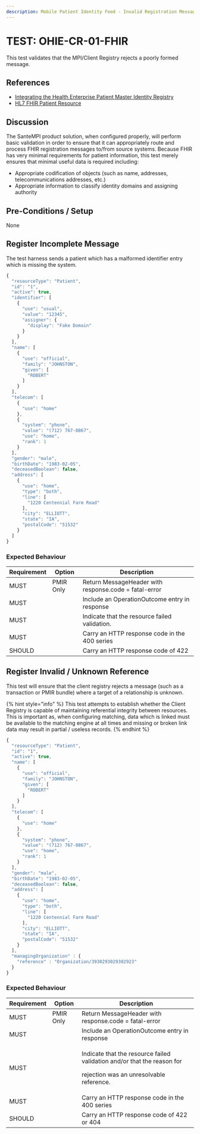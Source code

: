 ```yaml
---
description: Mobile Patient Identity Feed - Invalid Registration Message
---
```


# TEST: OHIE-CR-01-FHIR

This test validates that the MPI/Client Registry rejects a poorly formed message.

## References

* [Integrating the Health Enterprise Patient Master Identity Registry](https://www.ihe.net/uploadedFiles/Documents/ITI/IHE\_ITI\_Suppl\_PMIR.pdf)
* [HL7 FHIR Patient Resource](http://hl7.org/fhir/patient.html)

## Discussion

The SanteMPI product solution, when configured properly, will perform basic validation in order to ensure that it can appropriately route and process FHIR registration messages to/from source systems. Because FHIR has very minimal requirements for patient information, this test merely ensures that minimal useful data is required including:

* Appropriate codification of objects (such as name, addresses, telecommunications addresses, etc.)
* Appropriate information to classify identity domains and assigning authority

## Pre-Conditions / Setup

None

## Register Incomplete Message

The test harness sends a patient which has a malformed identifier entry which is missing the system.

```javascript
{
  "resourceType": "Patient",
  "id": "1",
  "active": true,
  "identifier": [
    {
      "use": "usual",
      "value": "12345",
      "assigner": {
        "display": "Fake Domain"
      }
    }
  ],
  "name": [
    {
      "use": "official",
      "family": "JOHNSTON",
      "given": [
        "ROBERT"
      ]
    }
  ],
  "telecom": [
    {
      "use": "home"
    },
    {
      "system": "phone",
      "value": "(712) 767-0867",
      "use": "home",
      "rank": 1
    }
  ],
  "gender": "male",
  "birthDate": "1983-02-05",
  "deceasedBoolean": false,
  "address": [
    {
      "use": "home",
      "type": "both",
      "line": [
        "1220 Centennial Farm Road"
      ],
      "city": "ELLIOTT",
      "state": "IA",
      "postalCode": "51532"
    }
  ]
}
```

### Expected Behaviour

| Requirement | Option    | Description                                           |
| ----------- | --------- | ----------------------------------------------------- |
| MUST        | PMIR Only | Return MessageHeader with response.code = fatal-error |
| MUST        |           | Include an OperationOutcome entry in response         |
| MUST        |           | Indicate that the resource failed validation.         |
| MUST        |           | Carry an HTTP response code in the 400 series         |
| SHOULD      |           | Carry an HTTP response code of 422                    |

## Register Invalid / Unknown Reference

This test will ensure that the client registry rejects a message (such as a transaction or PMIR bundle) where a target of a relationship is unknown.&#x20;

{% hint style="info" %}
This test attempts to establish whether the Client Registry is capable of maintaining referential integrity between resources. This is important as, when configuring matching, data which is linked must be available to the matching engine at all times and missing or broken link data may result in partial / useless records.
{% endhint %}

```javascript
{
  "resourceType": "Patient",
  "id": "1",
  "active": true,
  "name": [
    {
      "use": "official",
      "family": "JOHNSTON",
      "given": [
        "ROBERT"
      ]
    }
  ],
  "telecom": [
    {
      "use": "home"
    },
    {
      "system": "phone",
      "value": "(712) 767-0867",
      "use": "home",
      "rank": 1
    }
  ],
  "gender": "male",
  "birthDate": "1983-02-05",
  "deceasedBoolean": false,
  "address": [
    {
      "use": "home",
      "type": "both",
      "line": [
        "1220 Centennial Farm Road"
      ],
      "city": "ELLIOTT",
      "state": "IA",
      "postalCode": "51532"
    }
  ],
  "managingOrganization" : {
    "reference" : "Organization/3930293029302923"
  }
}
```

### Expected Behaviour

| Requirement | Option    | Description                                                                                                                    |
| ----------- | --------- | ------------------------------------------------------------------------------------------------------------------------------ |
| MUST        | PMIR Only | Return MessageHeader with response.code = fatal-error                                                                          |
| MUST        |           | Include an OperationOutcome entry in response                                                                                  |
| MUST        |           | <p>Indicate that the resource failed validation and/or that the reason for </p><p>rejection was an unresolvable reference.</p> |
| MUST        |           | Carry an HTTP response code in the 400 series                                                                                  |
| SHOULD      |           | Carry an HTTP response code of 422 or 404                                                                                      |
